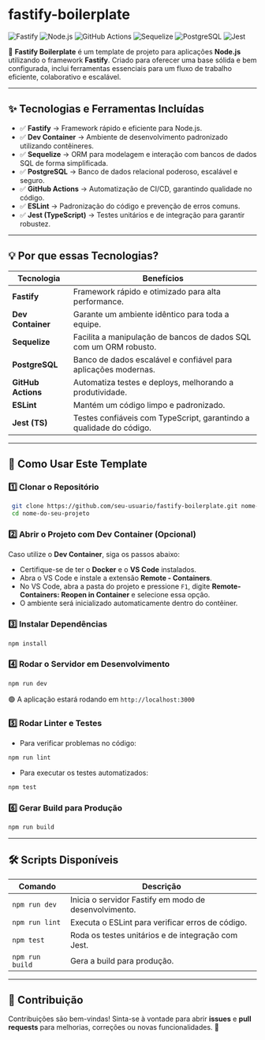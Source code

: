 # fastify-boilerplate

![Fastify](https://img.shields.io/badge/Fastify-%5E4.0.0-blue?style=flat-square&logo=fastify)
![Node.js](https://img.shields.io/badge/Node.js-%5E18.0.0-green?style=flat-square&logo=node.js)
![GitHub Actions](https://img.shields.io/badge/GitHub%20Actions-CI/CD-blue?style=flat-square&logo=github-actions)
![Sequelize](https://img.shields.io/badge/Sequelize-%5E6.0.0-blue?style=flat-square&logo=sequelize)
![PostgreSQL](https://img.shields.io/badge/PostgreSQL-%5E14.0-blue?style=flat-square&logo=postgresql)
![Jest](https://img.shields.io/badge/Jest-%5E29.0.0-red?style=flat-square&logo=jest)


🚀 **Fastify Boilerplate** é um template de projeto para aplicações **Node.js** utilizando o framework **Fastify**. Criado para oferecer uma base sólida e bem configurada, inclui ferramentas essenciais para um fluxo de trabalho eficiente, colaborativo e escalável.

---

## ✨ Tecnologias e Ferramentas Incluídas

- ✅ **Fastify** → Framework rápido e eficiente para Node.js.
- ✅ **Dev Container** → Ambiente de desenvolvimento padronizado utilizando contêineres.
- ✅ **Sequelize** → ORM para modelagem e interação com bancos de dados SQL de forma simplificada.
- ✅ **PostgreSQL** → Banco de dados relacional poderoso, escalável e seguro.
- ✅ **GitHub Actions** → Automatização de CI/CD, garantindo qualidade no código.
- ✅ **ESLint** → Padronização do código e prevenção de erros comuns.
- ✅ **Jest (TypeScript)** → Testes unitários e de integração para garantir robustez.

---

## 💡 Por que essas Tecnologias?

| Tecnologia        | Benefícios |
|------------------|------------|
| **Fastify** | Framework rápido e otimizado para alta performance. |
| **Dev Container** | Garante um ambiente idêntico para toda a equipe. |
| **Sequelize** | Facilita a manipulação de bancos de dados SQL com um ORM robusto. |
| **PostgreSQL** | Banco de dados escalável e confiável para aplicações modernas. |
| **GitHub Actions** | Automatiza testes e deploys, melhorando a produtividade. |
| **ESLint** | Mantém um código limpo e padronizado. |
| **Jest (TS)** | Testes confiáveis com TypeScript, garantindo a qualidade do código. |

---

## 🚀 Como Usar Este Template

### 1️⃣ Clonar o Repositório
```sh
 git clone https://github.com/seu-usuario/fastify-boilerplate.git nome-do-seu-projeto
 cd nome-do-seu-projeto
```

### 2️⃣ Abrir o Projeto com Dev Container (Opcional)
Caso utilize o **Dev Container**, siga os passos abaixo:
- Certifique-se de ter o **Docker** e o **VS Code** instalados.
- Abra o VS Code e instale a extensão **Remote - Containers**.
- No VS Code, abra a pasta do projeto e pressione `F1`, digite **Remote-Containers: Reopen in Container** e selecione essa opção.
- O ambiente será inicializado automaticamente dentro do contêiner.

### 3️⃣ Instalar Dependências
```sh
npm install
```

### 4️⃣ Rodar o Servidor em Desenvolvimento
```sh
npm run dev
```
🟢 A aplicação estará rodando em `http://localhost:3000`

### 5️⃣ Rodar Linter e Testes
- Para verificar problemas no código:
```sh
npm run lint
```
- Para executar os testes automatizados:
```sh
npm test
```

### 6️⃣ Gerar Build para Produção
```sh
npm run build
```

---

## 🛠 Scripts Disponíveis

| Comando | Descrição |
|---------|-----------|
| `npm run dev` | Inicia o servidor Fastify em modo de desenvolvimento. |
| `npm run lint` | Executa o ESLint para verificar erros de código. |
| `npm test` | Roda os testes unitários e de integração com Jest. |
| `npm run build` | Gera a build para produção. |

---

## 🤝 Contribuição
Contribuições são bem-vindas! Sinta-se à vontade para abrir **issues** e **pull requests** para melhorias, correções ou novas funcionalidades. 💙

